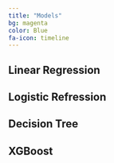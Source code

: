 ```yaml
---
title: "Models"
bg: magenta
color: Blue
fa-icon: timeline
---
```


## Linear Regression
## Logistic Refression
## Decision Tree
## XGBoost
